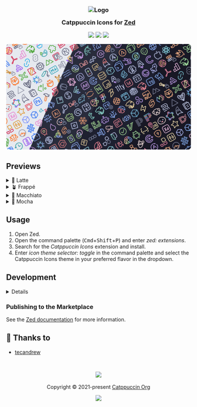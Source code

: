 <h3 align="center">
	<img src="https://raw.githubusercontent.com/catppuccin/catppuccin/main/assets/logos/exports/1544x1544_circle.png" width="100" alt="Logo"/><br/>
	<img src="https://raw.githubusercontent.com/catppuccin/catppuccin/main/assets/misc/transparent.png" height="30" width="0px"/>
	Catppuccin Icons for <a href="https://zed.dev/">Zed</a>
	<img src="https://raw.githubusercontent.com/catppuccin/catppuccin/main/assets/misc/transparent.png" height="30" width="0px"/>
</h3>

<p align="center">
	<a href="https://github.com/catppuccin/zed-icons/stargazers"><img src="https://img.shields.io/github/stars/catppuccin/zed-icons?colorA=363a4f&colorB=b7bdf8&style=for-the-badge"></a>
	<a href="https://github.com/catppuccin/zed-icons/issues"><img src="https://img.shields.io/github/issues/catppuccin/zed-icons?colorA=363a4f&colorB=f5a97f&style=for-the-badge"></a>
	<a href="https://github.com/catppuccin/zed-icons/contributors"><img src="https://img.shields.io/github/contributors/catppuccin/zed-icons?colorA=363a4f&colorB=a6da95&style=for-the-badge"></a>
</p>

<p align="center">
	<img src="assets/catwalk.webp"/>
</p>

## Previews

<details>
<summary>🌻 Latte</summary>
<img src="assets/latte.webp"/>
</details>
<details>
<summary>🪴 Frappé</summary>
<img src="assets/frappe.webp"/>
</details>
<details>
<summary>🌺 Macchiato</summary>
<img src="assets/macchiato.webp"/>
</details>
<details>
<summary>🌿 Mocha</summary>
<img src="assets/mocha.webp"/>
</details>

## Usage

1. Open Zed.
2. Open the command palette (<kbd>Cmd</kbd>+<kbd>Shift</kbd>+<kbd>P</kbd>) and enter _zed: extensions_.
3. Search for the _Catppuccin Icons_ extension and install.
4. Enter _icon theme selector: toggle_ in the command palette and select the Catppuccin Icons theme in your preferred flavor in the dropdown.

## Development

<details>

### JSON Template Generation

There are 2 templating "engines" used to generate the final Zed icon theme.

[`zed-icons.tmpl`](src/zed-icons.tmpl) (ground truth)
-> [`zed-icons.tera`](src/zed-icons.tera) -> [`catppuccin-icons.json`](icon_themes/catppuccin-icons.json)

Get started by installing the following:

1. [Whiskers](https://github.com/catppuccin/whiskers), Catppuccin's in-house theme generator, to build and test themes locally.
2. [Deno](https://docs.deno.com/runtime/getting_started/installation/), zero-config runtime for typescript
used to easily pull `vscode-icons`'s [`fileIcons.ts`](src/vscode-icons/src/defaults/fileIcons.ts) definitions.
3. [Just](https://just.systems/man/en/packages.html), a simple command line runner.

Once installed, run the following to initialize the project & generate all JSON definitions in the `icon_themes/` directory.

```bash
just setup
just build
```

</details>

### Publishing to the Marketplace

See the [Zed documentation](https://zed.dev/docs/extensions/developing-extensions#updating-an-extension) for more information.

## 💝 Thanks to

- [tecandrew](https://github.com/tecandrew)

&nbsp;

<p align="center">
	<img src="https://raw.githubusercontent.com/catppuccin/catppuccin/main/assets/footers/gray0_ctp_on_line.svg?sanitize=true" />
</p>

<p align="center">
	Copyright &copy; 2021-present <a href="https://github.com/catppuccin" target="_blank">Catppuccin Org</a>
</p>

<p align="center">
	<a href="https://github.com/catppuccin/catppuccin/blob/main/LICENSE"><img src="https://img.shields.io/static/v1.svg?style=for-the-badge&label=License&message=MIT&logoColor=d9e0ee&colorA=363a4f&colorB=b7bdf8"/></a>
</p>
